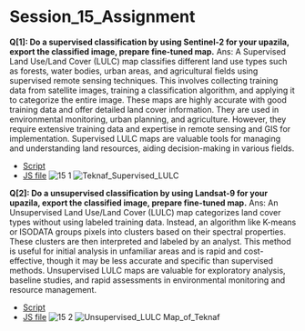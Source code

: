 # Session_15_Assignment
**Q[1]: Do a supervised classification by using Sentinel-2 for your upazila, export the classified image, prepare fine-tuned map.**
Ans: A Supervised Land Use/Land Cover (LULC) map classifies different land use types such as forests, water bodies, urban areas, and agricultural fields using supervised remote sensing techniques. This involves collecting training data from satellite images, training a classification algorithm, and applying it to categorize the entire image. These maps are highly accurate with good training data and offer detailed land cover information. They are used in environmental monitoring, urban planning, and agriculture. However, they require extensive training data and expertise in remote sensing and GIS for implementation. Supervised LULC maps are valuable tools for managing and understanding land resources, aiding decision-making in various fields.


*   [Script](https://code.earthengine.google.com/e7544d879b18f494ecb12f32dc519024)
*   [JS file](https://github.com/t-anikaa/Session_15_Assignment/blob/main/Q%26A%5B1%5D.js)
![15 1](https://github.com/t-anikaa/Session_15_Assignment/assets/161161157/3890d8b4-34b3-4765-ab0a-f10c0d6460f7)
![Teknaf_Supervised_LULC](https://github.com/t-anikaa/Session_15_Assignment/assets/161161157/15082da4-20e1-4b17-927c-b48ccc69537e)


**Q[2]: Do a unsupervised classification by using Landsat-9 for your upazila, export the classified image, prepare fine-tuned map.**
Ans: An Unsupervised Land Use/Land Cover (LULC) map categorizes land cover types without using labeled training data. Instead, an algorithm like K-means or ISODATA groups pixels into clusters based on their spectral properties. These clusters are then interpreted and labeled by an analyst. This method is useful for initial analysis in unfamiliar areas and is rapid and cost-effective, though it may be less accurate and specific than supervised methods. Unsupervised LULC maps are valuable for exploratory analysis, baseline studies, and rapid assessments in environmental monitoring and resource management.

*   [Script](https://code.earthengine.google.com/8c295e40913303bc705bcbc45cf0fdeb)
*   [JS file](https://github.com/t-anikaa/Session_15_Assignment/blob/main/Q%26A%5B2%5D.js)
![15 2](https://github.com/t-anikaa/Session_15_Assignment/assets/161161157/52927087-a9b8-42ec-ad84-53fd9b816f1c)
![Unsupervised_LULC Map_of_Teknaf](https://github.com/t-anikaa/Session_15_Assignment/assets/161161157/5144a1ee-f526-44e4-96a9-e1d649306f64)


